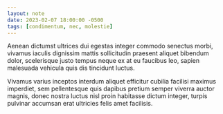 ```yaml
---
layout: note
date: 2023-02-07 18:00:00 -0500
tags: [condimentum, nec, molestie]
---
```


Aenean dictumst ultrices dui egestas integer commodo senectus morbi, vivamus iaculis dignissim mattis sollicitudin praesent aliquet bibendum dolor, scelerisque justo tempus neque ex at eu faucibus leo, sapien malesuada vehicula quis dis tincidunt luctus.

Vivamus varius inceptos interdum aliquet efficitur cubilia facilisi maximus imperdiet, sem pellentesque quis dapibus pretium semper viverra auctor magnis, donec nostra luctus nisl proin habitasse dictum integer, turpis pulvinar accumsan erat ultricies felis amet facilisis.
